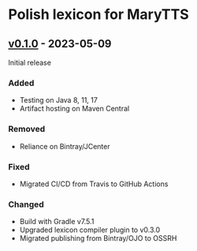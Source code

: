 Polish lexicon for MaryTTS
==========================

[v0.1.0] - 2023-05-09
---------------------

Initial release

### Added

- Testing on Java 8, 11, 17
- Artifact hosting on Maven Central

### Removed

- Reliance on Bintray/JCenter

### Fixed

- Migrated CI/CD from Travis to GitHub Actions

### Changed

- Build with Gradle v7.5.1
- Upgraded lexicon compiler plugin to v0.3.0
- Migrated publishing from Bintray/OJO to OSSRH

[v0.1.0]: https://github.com/marytts/marytts-lexicon-pl/releases/tag/v0.1.0
